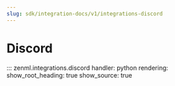 ```yaml
---
slug: sdk/integration-docs/v1/integrations-discord
---
```


# Discord

::: zenml.integrations.discord
    handler: python
    rendering:
      show_root_heading: true
      show_source: true
